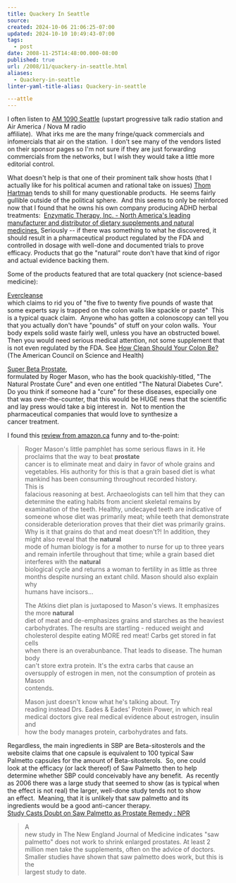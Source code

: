 ```yaml
---
title: Quackery In Seattle
source: 
created: 2024-10-06 21:06:25-07:00
updated: 2024-10-10 10:49:43-07:00
tags:
  - post
date: 2008-11-25T14:48:00.000-08:00
published: true
url: /2008/11/quackery-in-seattle.html
aliases:
  - Quackery-in-seattle
linter-yaml-title-alias: Quackery-in-seattle

---attle
---
```



I often listen to [AM 1090 Seattle](https://am1090seattle.com/) (upstart progressive talk radio station and Air America / Nova M radio  
affiliate).  What irks me are the many fringe/quack commercials and infomercials that air on the station.  I don't see many of the vendors listed on their sponsor pages so I'm not sure if they are just forwarding commercials from the networks, but I wish they would take a little more editorial control.  
  
What doesn't help is that one of their prominent talk show hosts (that I actually like for his political acumen and rational take on issues) [Thom Hartman](https://www.thomhartmann.com/) tends to shill for many questionable products.  He seems fairly  
gullible outside of the political sphere.  And this seems to only be reinforced now that I found that he owns his own company producing ADHD herbal treatments:  [Enzymatic Therapy, Inc. - North America's leading manufacturer and distributor of dietary supplements and natural medicines.](https://www.enzymatictherapy.com/) Seriously -- if there was something to what he discovered, it should result in a pharmaceutical product regulated by the FDA and controlled in dosage with well-done and documented trials to prove efficacy. Products that go the "natural" route don't have that kind of rigor and actual evidence backing them.  
  
Some of the products featured that are total quackery (not science-based medicine):  
  
[Evercleanse](https://evercleanse.com/)  
which claims to rid you of "the five to twenty five pounds of waste that some experts say is trapped on the colon walls like spackle or paste"  This is a typical quack claim.  Anyone who has gotten a colonoscopy can tell you that you actually don't have "pounds" of stuff on your colon walls.  Your body expels solid waste fairly well, unless you have an obstructed bowel.  Then you would need serious medical attention, not some supplement that is not even regulated by the FDA. See [How Clean Should Your Colon Be?](https://www.acsh.org/factsfears/newsID.194/news_detail.asp) (The American Council on Science and Health)  
  
[Super Beta Prostate](https://www.betaprostate.com/),  
formulated by Roger Mason, who has the book quackishly-titled, "The Natural Prostate Cure" and even one entitled "The Natural Diabetes Cure".  Do you think if someone had a "cure" for these diseases, especially one that was over-the-counter, that this would be HUGE news that the scientific and lay press would take a big interest in.  Not to mention the pharmaceutical companies that would love to synthesize a  
cancer treatment.  
  
I found this [review from amazon.ca](https://www.amazon.ca/Natural-Prostate-Cure-Roger-Mason/dp/1884820611) funny and to-the-point:  
  

> Roger Mason's little pamphlet has some serious flaws in it. He proclaims that the way to beat **prostate**  
> cancer is to eliminate meat and dairy in favor of whole grains and  
> vegetables. His authority for this is that a grain based diet is what  
> mankind has been consuming throughout recorded history.  
> This is  
> falacious reasoning at best. Archaeologists can tell him that they can  
> determine the eating habits from ancient skeletal remains by  
> examination of the teeth. Healthy, undecayed teeth are indicative of  
> someone whose diet was primarily meat; while teeth that demonstrate  
> considerable deterioration proves that their diet was primarily grains.  
> Why is it that grains do that and meat doesn't?! In addition, they  
> might also reveal that the **natural**  
> mode of human biology is for a mother to nurse for up to three years  
> and remain infertile throughout that time; while a grain based diet  
> interferes with the **natural**  
> biological cycle and returns a woman to fertility in as little as three  
> months despite nursing an extant child. Mason should also explain why  
> humans have incisors...  
>   
> The Atkins diet plan is juxtaposed to Mason's views. It emphasizes the more **natural**  
> diet of meat and de-emphasizes grains and starches as the heaviest  
> carbohydrates. The results are startling - reduced weight and  
> cholesterol despite eating MORE red meat! Carbs get stored in fat cells  
> when there is an overabunbance. That leads to disease. The human body  
> can't store extra protein. It's the extra carbs that cause an  
> oversupply of estrogen in men, not the consumption of protein as Mason  
> contends.  
>   
> Mason just doesn't know what he's talking about. Try  
> reading instead Drs. Eades & Eades' Protein Power, in which real  
> medical doctors give real medical evidence about estrogen, insulin and  
> how the body manages protein, carbohydrates and fats.  
>   

  
Regardless, the main ingredients in SBP are Beta-sitosterols and the  
website claims that one capsule is equivalent to 100 typical Saw  
Palmetto capsules for the amount of Beta-sitosterols.  So, one could  
look at the efficacy (or lack thereof) of Saw Palmetto then to help  
determine whether SBP could conceivably have any benefit.  As recently  
as 2006 there was a large study that seemed to show (as is typical when  
the effect is not real) the larger, well-done study tends not to show  
an effect.  Meaning, that it is unlikely that saw palmetto and its  
ingredients would be a good anti-cancer therapy.   
[Study Casts Doubt on Saw Palmetto as Prostate Remedy : NPR](https://www.npr.org/templates/story/story.php?storyId=5198053)  

> A  
> new study in The New England Journal of Medicine indicates "saw  
> palmetto" does not work to shrink enlarged prostates. At least 2  
> million men take the supplements, often on the advice of doctors.  
> Smaller studies have shown that saw palmetto does work, but this is the  
> largest study to date.